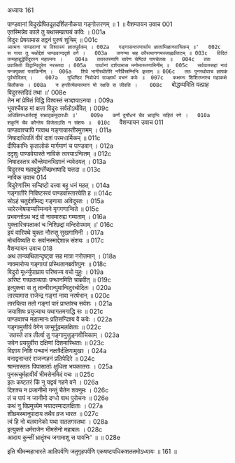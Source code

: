 अध्यायः 161

पाण्डवानां विदुरप्रेषितदूतदर्शितनौकया गङ्गोत्तरणम् ॥ 1 ॥
वैशम्पायन उवाच 	001  
एतस्मिन्नेव काले तु यथासम्प्रत्ययं कविः ।	001a  
विदुरः प्रेषयामास तद्वनं पुरुषं शुचिम् ॥	001c  
`आत्मनः पाण्डवानां च विश्वास्यं ज्ञातपूर्वकम् ।	002a  
गङ्गासन्तरणार्थाय ज्ञाताभिज्ञानवाचिकम् ॥'	002c  
स गत्वा तु यथोद्देशं पाण्डवान्ददृशे वने ।	003a  
जनन्या सह कौरव्याननयज्जाह्नवीतटम् ॥	003c  
विदितं तन्महाबुद्धेर्विदुरस्य महात्मनः ।	004a  
ततस्तस्यापि चारेण चेष्टितं पापचेतसः ॥	004c  
ततः प्रवासितो विद्वान्विदुरेण नरस्तदा ।	005a  
पार्थानां दर्शयामास मनोमारुतगामिनीम् ॥	005c  
सर्ववातसहां नावं यन्त्रयुक्तां पताकिनीम् ।	006a  
शिवे भागीरथीतीरे नरैर्विस्रम्भिभिः कृताम् ॥	006c  
ततः पुनरथोवाच ज्ञापकं पूर्वचोदितम् ।	007a  
युधिष्ठिर निबोधेयं सञ्ज्ञार्थं वचनं कवेः ॥	007c  
कक्षघ्नः शिशिरघ्नश्च महाकक्षे बिलौकसः ।	008a  
न हन्तीत्येवमात्मानं यो रक्षति स जीवति ।	008c  
`बोद्धव्यमिति यत्प्राह विदुरस्तदिदं तथा ॥'	008e  
तेन मां प्रेषितं विद्धि विश्वस्तं सञ्ज्ञयाऽनया ।	009a  
भूयश्चैवाह मां क्षत्ता विदुरः सर्वतोऽर्थवित् ।	009c  
`अधिक्षिपन्धार्तराष्ट्रं सभ्रातृकमुदारधीः ॥'	009e  
कर्णं दुर्योधनं चैव भ्रातृभिः सहितं रणे ।	010a  
शकुनिं चैव कौन्तेय विजेताऽसि न संशयः ॥	010c  
`वैशम्पायन उवाच 	011  
पाण्डवाश्चापि गत्वाथ गङ्गायास्तीरमुत्तमम् ।	011a  
निषादाधिपतिं वीरं दाशं परमधार्मिकम् ॥	011c  
दीपिकाभिः कृतालोकं मार्गमाणं च पाण्डवान् ।	012a  
ददृशुः पाण्डवेयास्ते नाविकं त्वरयाऽन्वितम् ॥	012c  
निषादस्तत्र कौन्तेयानभिज्ञानं न्यवेदयत् ।	013a  
विदुरस्य महाबुद्धेर्म्लेच्छभाषादि यत्तदा ॥	013c  
नाविक उवाच 	014  
विदुरेणास्मि सन्दिष्टो दत्त्वा बहु धनं महत् ।	014a  
गङ्गातीरे निविष्टस्त्वं पाण्डवांस्तारयेति ह ॥	014c  
सोऽहं चतुर्दशीमद्य गङ्गाया अविदूरतः ।	015a  
चारेरन्वेषयाम्यस्मिन्वने मृगगणान्विते ॥	015c  
प्रभवन्तोऽथ भद्रं वो नावमारुह्य गम्यताम् ।	016a  
युक्तारित्रपताकां च निश्छिद्रां मन्दिरोपमाम् ॥'	016c  
इयं वारिपथे युक्ता नौरप्सु सुखगामिनी ।	017a  
मोचयिष्यति वः सर्वानस्माद्देशान्न संशयः ॥	017c  
वैशम्पायन उवाच 	018  
अथ तान्व्यथितान्दृष्ट्वा सह मात्रा नरोत्तमान् ।	018a  
नावमारोप्य गङ्गायां प्रस्थितानब्रवीत्पुनः ॥	018c  
विदुरो मूर्ध्न्युपाघ्राय परिष्वज्य वचो मुहुः ।	019a  
अरिष्टं गच्छताव्यग्राः पन्थानमिति चाब्रवीत् ॥	019c  
इत्युक्त्वा स तु तान्वीरान्पुमान्विदुरचोदितः ।	020a  
तारयामास राजेन्द्र गङ्गां नावा नरर्षभान् ॥	020c  
तारयित्वा ततो गङ्गां पारं प्राप्तांश्च सर्वशः ।	021a  
जयाशिषः प्रयुज्याथ यथागतमगाद्धि सः ॥	021c  
पाण्डवाश्च महात्मानः प्रतिसन्दिश्य वै कवेः ।	022a  
गङ्गामुत्तीर्य वेगेन जग्मुर्गूढमलक्षिताः ॥	022c  
`ततस्ते तत्र तीर्त्वा तु गङ्गामुत्तुङ्गवीचिकाम् ।	023a  
जवेन प्रययुर्वीरा दक्षिणां दिशमास्थिताः ॥	023c  
विज्ञाय निशि पन्थानं नक्षत्रैर्दक्षिणामुखाः ।	024a  
वनाद्वनान्तरं राजन्गहनं प्रतिपेदिरे ॥	024c  
श्रान्तास्ततः पिपासार्ताः क्षुधिता भयकातराः ।	025a  
पुनरूचुर्महावीर्यं भीमसेनमिदं वचः ॥	025c  
इतः कष्टतरं किं नु यद्वयं गहने वने ।	026a  
दिशश्च न प्रजानीमो गन्तुं चैतेन शक्नुमः ।	026c  
तं च पापं न जानीमो दग्धो वाथ पुरोचनः ॥	026e  
कथं नु विप्रमुच्येम भयादस्मादलक्षिताः ।	027a  
शीघ्रमस्मानुपादाय तथैव व्रज भारत ॥	027c  
त्वं हि नो बलवानेको यथा सततगस्तथा ।	028a  
इत्युक्तो धर्मराजेन भीमसेनो महाबलः ।	028c  
आदाय कुन्तीं भ्रातॄंश्च जगामाशु स पावनिः' ॥ ॥	028e  

इति श्रीमन्महाभारते आदिपर्वणि जतुगृहपर्वणि एकषष्ट्यधिकशततमोऽध्यायः ॥ 161 ॥
